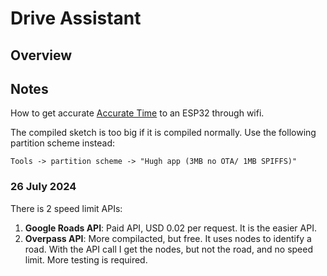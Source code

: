 # Drive Assistant

## Overview



## Notes

How to get accurate [Accurate Time](https://lastminuteengineers.com/esp32-ntp-server-date-time-tutorial/) to an ESP32 through wifi.

The compiled sketch is too big if it is compiled normally. Use the following partition scheme instead:

```
Tools -> partition scheme -> "Hugh app (3MB no OTA/ 1MB SPIFFS)"
```

### 26 July 2024
There is 2 speed limit APIs:
1. **Google Roads API**: Paid API, USD 0.02 per request. It is the easier API.
2. **Overpass API**: More compilacted, but free. It uses nodes to identify a road. With the API call I get the nodes, but not the road, and no speed limit. More testing is required.